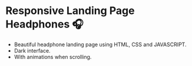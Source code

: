 # Responsive Landing Page Headphones 🎧
- Beautiful headphone landing page using HTML, CSS and JAVASCRIPT.
- Dark interface.
- With animations when scrolling.


